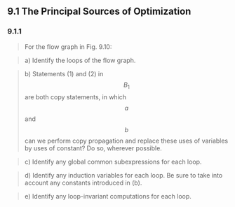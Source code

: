 ## 9.1 The Principal Sources of Optimization

### 9.1.1

> For the flow graph in Fig. 9.10:

> a) Identify the loops of the flow graph.

> b) Statements (1) and (2) in $$B_1$$ are both copy statements, in which $$a$$ and $$b$$ can we perform copy propagation and replace these uses of variables by uses of constant? Do so, wherever possible.

> c) Identify any global common subexpressions for each loop.

> d) Identify any induction variables for each loop. Be sure to take into account any constants introduced in (b).

> e) Identify any loop-invariant computations for each loop.
